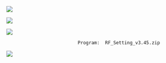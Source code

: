 



![](https://github.com/AlexanderSemenov1/Lora-E32-433T30D-TTL-1W/blob/master/Foto/Foto1.png)

![](https://github.com/AlexanderSemenov1/Lora-E32-433T30D-TTL-1W/blob/master/Foto/Foto2.png)

![](https://github.com/AlexanderSemenov1/Lora-E32-433T30D-TTL-1W/blob/master/Foto/Circuit%20diagram.jpeg)
      
                              Program:  RF_Setting_v3.45.zip

![](https://github.com/AlexanderSemenov1/Lora-E32-433T30D-TTL-1W/blob/master/Foto/Screenshot_1.png)

